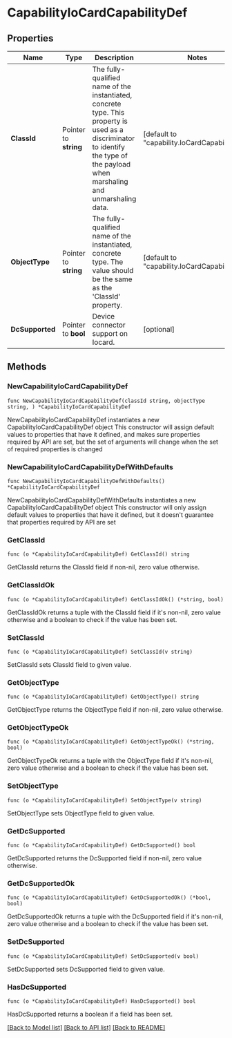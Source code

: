 # CapabilityIoCardCapabilityDef

## Properties

Name | Type | Description | Notes
------------ | ------------- | ------------- | -------------
**ClassId** | Pointer to **string** | The fully-qualified name of the instantiated, concrete type. This property is used as a discriminator to identify the type of the payload when marshaling and unmarshaling data. | [default to "capability.IoCardCapabilityDef"]
**ObjectType** | Pointer to **string** | The fully-qualified name of the instantiated, concrete type. The value should be the same as the &#39;ClassId&#39; property. | [default to "capability.IoCardCapabilityDef"]
**DcSupported** | Pointer to **bool** | Device connector support on Iocard. | [optional] 

## Methods

### NewCapabilityIoCardCapabilityDef

`func NewCapabilityIoCardCapabilityDef(classId string, objectType string, ) *CapabilityIoCardCapabilityDef`

NewCapabilityIoCardCapabilityDef instantiates a new CapabilityIoCardCapabilityDef object
This constructor will assign default values to properties that have it defined,
and makes sure properties required by API are set, but the set of arguments
will change when the set of required properties is changed

### NewCapabilityIoCardCapabilityDefWithDefaults

`func NewCapabilityIoCardCapabilityDefWithDefaults() *CapabilityIoCardCapabilityDef`

NewCapabilityIoCardCapabilityDefWithDefaults instantiates a new CapabilityIoCardCapabilityDef object
This constructor will only assign default values to properties that have it defined,
but it doesn't guarantee that properties required by API are set

### GetClassId

`func (o *CapabilityIoCardCapabilityDef) GetClassId() string`

GetClassId returns the ClassId field if non-nil, zero value otherwise.

### GetClassIdOk

`func (o *CapabilityIoCardCapabilityDef) GetClassIdOk() (*string, bool)`

GetClassIdOk returns a tuple with the ClassId field if it's non-nil, zero value otherwise
and a boolean to check if the value has been set.

### SetClassId

`func (o *CapabilityIoCardCapabilityDef) SetClassId(v string)`

SetClassId sets ClassId field to given value.


### GetObjectType

`func (o *CapabilityIoCardCapabilityDef) GetObjectType() string`

GetObjectType returns the ObjectType field if non-nil, zero value otherwise.

### GetObjectTypeOk

`func (o *CapabilityIoCardCapabilityDef) GetObjectTypeOk() (*string, bool)`

GetObjectTypeOk returns a tuple with the ObjectType field if it's non-nil, zero value otherwise
and a boolean to check if the value has been set.

### SetObjectType

`func (o *CapabilityIoCardCapabilityDef) SetObjectType(v string)`

SetObjectType sets ObjectType field to given value.


### GetDcSupported

`func (o *CapabilityIoCardCapabilityDef) GetDcSupported() bool`

GetDcSupported returns the DcSupported field if non-nil, zero value otherwise.

### GetDcSupportedOk

`func (o *CapabilityIoCardCapabilityDef) GetDcSupportedOk() (*bool, bool)`

GetDcSupportedOk returns a tuple with the DcSupported field if it's non-nil, zero value otherwise
and a boolean to check if the value has been set.

### SetDcSupported

`func (o *CapabilityIoCardCapabilityDef) SetDcSupported(v bool)`

SetDcSupported sets DcSupported field to given value.

### HasDcSupported

`func (o *CapabilityIoCardCapabilityDef) HasDcSupported() bool`

HasDcSupported returns a boolean if a field has been set.


[[Back to Model list]](../README.md#documentation-for-models) [[Back to API list]](../README.md#documentation-for-api-endpoints) [[Back to README]](../README.md)


